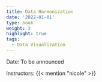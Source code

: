 ```yaml
---
title: Data Harmonization
date: '2022-01-01'
type: book
weight: 3
highlight: true
tags:
  - Data Visualization
---
```


Date: To be announced
<BR>


<!--more-->

Instructors: 
{{< mention "nicole" >}}




